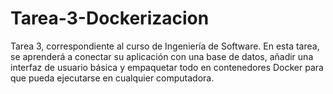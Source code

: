 # Tarea-3-Dockerizacion
Tarea 3, correspondiente al curso de Ingeniería de Software. En esta tarea, se aprenderá a conectar su aplicación con una base de datos, añadir una interfaz de usuario básica y empaquetar todo en contenedores Docker para que pueda ejecutarse en cualquier computadora.
